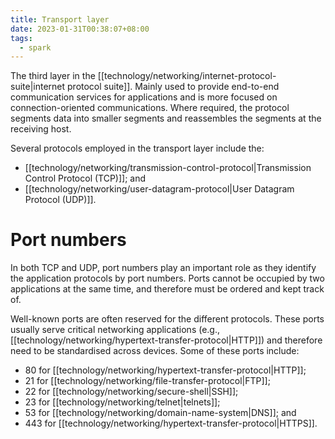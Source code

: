 ```yaml
---
title: Transport layer
date: 2023-01-31T00:38:07+08:00
tags:
  - spark
---
```


The third layer in the [[technology/networking/internet-protocol-suite|internet protocol suite]]. Mainly used to provide end-to-end communication services for applications and is more focused on connection-oriented communications. Where required, the protocol segments data into smaller segments and reassembles the segments at the receiving host.

Several protocols employed in the transport layer include the:
- [[technology/networking/transmission-control-protocol|Transmission Control Protocol (TCP)]]; and
- [[technology/networking/user-datagram-protocol|User Datagram Protocol (UDP)]].

# Port numbers

In both TCP and UDP, port numbers play an important role as they identify the application protocols by port numbers. Ports cannot be occupied by two applications at the same time, and therefore must be ordered and kept track of.

Well-known ports are often reserved for the different protocols. These ports usually serve critical networking applications (e.g., [[technology/networking/hypertext-transfer-protocol|HTTP]]) and therefore need to be standardised across devices. Some of these ports include:
- 80 for [[technology/networking/hypertext-transfer-protocol|HTTP]];
- 21 for [[technology/networking/file-transfer-protocol|FTP]];
- 22 for [[technology/networking/secure-shell|SSH]];
- 23 for [[technology/networking/telnet|telnets]];
- 53 for [[technology/networking/domain-name-system|DNS]]; and
- 443 for [[technology/networking/hypertext-transfer-protocol|HTTPS]].
